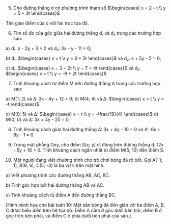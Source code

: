 5. Cho đường thẳng d có phương trình tham số $\begin{cases} x = 2 - t \\ y = 5 + 3t \end{cases}$

Tìm giao điểm của d với hai trục tọa độ.

6. Tìm số đo của góc giữa hai đường thẳng d₁ và d₂ trong các trường hợp sau:

a) d₁: x - 2y + 3 = 0    và    d₂: 3x - y - 11 = 0;

b) d₁: $\begin{cases} x = t \\ y = 3 + 5t \end{cases}$    và    d₂: x + 5y - 5 = 0;

c) d₁: $\begin{cases} x = 3 + 2t \\ y = 7 + 4t \end{cases}$    và    d₂: $\begin{cases} x = t \\ y = -9 + 2t \end{cases}$

7. Tính khoảng cách từ điểm M đến đường thẳng Δ trong các trường hợp sau:

a) M(1; 2) và Δ: 3x - 4y + 12 = 0;    b) M(4; 4) và Δ: $\begin{cases} x = t \\ y = -t \end{cases}$

c) M(0; 5) và Δ: $\begin{cases} x = t \\ y = -\frac{19}{4} \end{cases}$    d) M(0; 0) và Δ: 3x + 4y - 25 = 0.

8. Tính khoảng cách giữa hai đường thẳng Δ: 3x + 4y - 10 = 0 và Δ': 6x + 8y - 1 = 0.

9. Trong mặt phẳng Oxy, cho điểm S(x; y) di động trên đường thẳng d: 12x - 5y + 16 = 0. Tính khoảng cách ngắn nhất từ điểm M(5; 10) đến điểm S.

10. Một người đang viết chương trình cho trò chơi bóng đá rô bốt. Gọi A(-1; 1), B(9; 6), C(5; -3) là ba vị trí trên mặt hình.

a) Viết phương trình các đường thẳng AB, AC, BC.

b) Tính góc hợp bởi hai đường thẳng AB và AC.

c) Tính khoảng cách từ điểm A đến đường thẳng BC.

[Hình minh họa cho bài toán 10: Một sân bóng đá đơn giản với ba điểm A, B, C được biểu diễn trên hệ tọa độ. Điểm A nằm ở góc dưới bên trái, điểm B ở góc trên bên phải, và điểm C ở phía dưới bên phải của sân.]